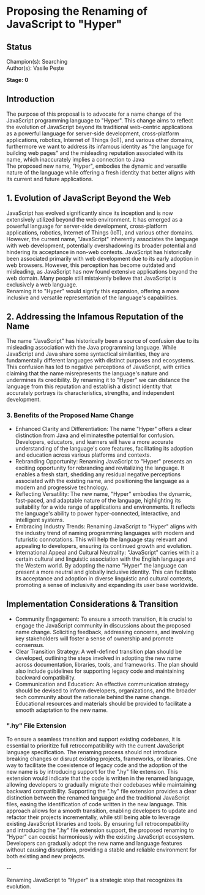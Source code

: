 # Proposing the Renaming of JavaScript to "Hyper"

## Status
Champion(s): Searching<br>
Author(s): Vasile Pește<br>

**Stage: 0**

## Introduction
The purpose of this proposal is to advocate for a name change of the JavaScript programming language to "Hyper".
This change aims to reflect the evolution of JavaScript beyond its traditional web-centric applications
as a powerful language for server-side development, cross-platform applications, robotics, Internet of Things (IoT),
and various other domains, furthermore we want to address its infamous identity as "the language for building web pages"
and the misleading reputation associated with its name, which inaccurately implies a connection to Java<br>
The proposed new name, "Hyper", embodies the dynamic and versatile nature of the language while offering a
fresh identity that better aligns with its current and future applications.

## 1. Evolution of JavaScript Beyond the Web
JavaScript has evolved significantly since its inception and is now extensively utilized beyond the web environment.
It has emerged as a powerful language for server-side development, cross-platform applications, robotics, Internet of Things (IoT),
and various other domains. However, the current name, "JavaScript" inherently associates the language with web development,
potentially overshadowing its broader potential and hindering its acceptance in non-web contexts.
JavaScript has historically been associated primarily with web development due to its early adoption in web browsers.
However, this perception has become outdated and misleading, as JavaScript has now found extensive applications beyond the web domain.
Many people still mistakenly believe that JavaScript is exclusively a web language.<br>
Renaming it to "Hyper" would signify this expansion, offering a more inclusive and versatile representation of the language's capabilities.

## 2. Addressing the Infamous Reputation of the Name
The name "JavaScript" has historically been a source of confusion due to its misleading association with the Java programming language.
While JavaScript and Java share some syntactical similarities, they are fundamentally different languages with distinct purposes and ecosystems.
This confusion has led to negative perceptions of JavaScript, with critics claiming that the name misrepresents the language's nature and undermines its credibility.
By renaming it to "Hyper" we can distance the language from this reputation and establish a distinct identity that accurately portrays its characteristics, strengths, and independent development.

### 3. Benefits of the Proposed Name Change
- Enhanced Clarity and Differentiation: The name "Hyper" offers a clear distinction from Java and eliminatesthe potential for confusion. Developers, educators, and learners will have a more accurate understanding of the language's core features, facilitating its adoption and education across various platforms and contexts.
- Rebranding Opportunity: Renaming JavaScript to "Hyper" presents an exciting opportunity for rebranding and revitalizing the language. It enables a fresh start, shedding any residual negative perceptions associated with the existing name, and positioning the language as a modern and progressive technology.
- Reflecting Versatility: The new name, "Hyper" embodies the dynamic, fast-paced, and adaptable nature of the language, highlighting its suitability for a wide range of applications and environments. It reflects the language's ability to power hyper-connected, interactive, and intelligent systems.
- Embracing Industry Trends: Renaming JavaScript to "Hyper" aligns with the industry trend of naming programming languages with modern and futuristic connotations. This will help the language stay relevant and appealing to developers, ensuring its continued growth and evolution.
- International Appeal and Cultural Neutrality: "JavaScript" carries with it a certain cultural and linguistic association with the English language and the Western world. By adopting the name "Hyper" the language can present a more neutral and globally inclusive identity. This can facilitate its acceptance and adoption in diverse linguistic and cultural contexts, promoting a sense of inclusivity and expanding its user base worldwide.

## Implementation Considerations & Transition
- Community Engagement: To ensure a smooth transition, it is crucial to engage the JavaScript community in discussions about the proposed name change. Soliciting feedback, addressing concerns, and involving key stakeholders will foster a sense of ownership and promote consensus.
- Clear Transition Strategy: A well-defined transition plan should be developed, outlining the steps involved in adopting the new name across documentation, libraries, tools, and frameworks. The plan should also include guidelines for supporting legacy code and maintaining backward compatibility.
- Communication and Education: An effective communication strategy should be devised to inform developers, organizations, and the broader tech community about the rationale behind the name change. Educational resources and materials should be provided to facilitate a smooth adaptation to the new name.

### ".hy" File Extension
To ensure a seamless transition and support existing codebases, it is essential to prioritize full retrocompatibility with the current JavaScript language specification. The renaming process should not introduce breaking changes or disrupt existing projects, frameworks, or libraries.
One way to facilitate the coexistence of legacy code and the adoption of the new name is by introducing support for the ".hy" file extension. This extension would indicate that the code is written in the renamed language, allowing developers to gradually migrate their codebases while maintaining backward compatibility.
Supporting the ".hy" file extension provides a clear distinction between the renamed language and the traditional JavaScript files, easing the identification of code written in the new language. This approach allows for a smooth transition, enabling developers to update and refactor their projects incrementally, while still being able to leverage existing JavaScript libraries and tools.
By ensuring full retrocompatibility and introducing the ".hy" file extension support, the proposed renaming to "Hyper" can coexist harmoniously with the existing JavaScript ecosystem. Developers can gradually adopt the new name and language features without causing disruptions, providing a stable and reliable environment for both existing and new projects.

-- 

Renaming JavaScript to "Hyper" is a strategic step that recognizes its evolution.

